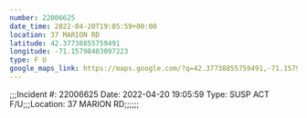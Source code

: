 ```yaml
---
number: 22006625
date_time: 2022-04-20T19:05:59+00:00
location: 37 MARION RD
latitude: 42.37738855759491
longitude: -71.15798403097223
type: F U
google_maps_link: https://maps.google.com/?q=42.37738855759491,-71.15798403097223
---
```


;;;Incident #: 22006625   Date: 2022-04-20 19:05:59   Type: SUSP ACT F/U;;;Location: 37 MARION RD;;;;;;
